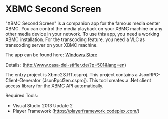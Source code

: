 XBMC Second Screen
==========
"XBMC Second Screen" is a companion app for the famous media center XBMC. You can control the media playback on your XBMC machine or any other media device in your network.
To use this app, you need a working XBMC installation. For the transcoding feature, you need a VLC as transcoding server on your XBMC machine.

The app can be found here: [Windows Store](http://apps.microsoft.com/windows/app/xbmc-second-screen/0dc78dd6-44bd-4a21-816f-431d642f110e)

Details: (http://www.casa-del-stifler.de/?p=501&lang=en)

The entry project is Xbmc2S.RT.csproj. This project contains a JsonRPC-Client-Generator (JsonRpcGen.csproj). This tool creates a .Net client access library for the XBMC API automatically.

Required Tools:
* Visual Studio 2013 Update 2
* Player Framework (https://playerframework.codeplex.com/)
